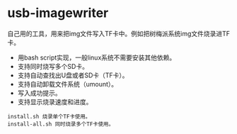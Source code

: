 # usb-imagewriter

自己用的工具，用来把img文件写入TF卡中。例如把树梅派系统img文件烧录进TF卡。 

- 用bash script实现，一般linux系统不需要安装其他依赖。
- 支持同时烧写多个SD卡。
- 支持自动查找出U盘或者SD卡（TF卡）。
- 支持自动卸载文件系统（umount）。
- 写入成功提示。
- 支持显示烧录速度和进度。

```
install.sh 烧录单个TF卡使用。
install-all.sh 同时烧录多个TF卡使用。
```
